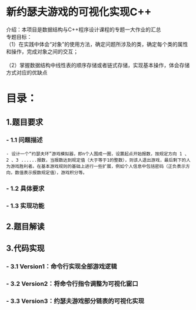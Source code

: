 # 新约瑟夫游戏的可视化实现C++
介绍：本项目是数据结构与C++程序设计课程的专题一大作业的汇总<br/>
专题目标：<br />
	（1）在实践中体会“对象”的使用方法，确定问题所涉及的类，确定每个类的属性和操作，完成对象之间的交互；<br />	
 	（2）掌握数据结构中线性表的顺序存储或者链式存储，实现基本操作，体会存储方式对应的优缺点<br />
# 目录：
## 1.题目要求
### - 1.1 问题描述
    - 设计一个“约瑟夫环”游戏模拟器，即n个人围成一圈，设置起点开始报数，按规定方向 1 、 2 、3 ......报数，当报数达到规定值（大于等于1的整数），则该人退出游戏，最后剩下的人为游戏胜利者。在基本游戏规则的基础上进行一些扩展，例如个人信息中包括密码（正负表示方向，数值表示报数规定值），游戏积分等。
### - 1.2 具体要求
### - 1.3 实现功能
## 2.题目解读
## 3.代码实现
### - 3.1 Version1：命令行实现全部游戏逻辑
### - 3.2 Version2：将命令行指令调整为可视化窗口
### - 3.3 Version3：约瑟夫游戏部分链表的可视化实现

